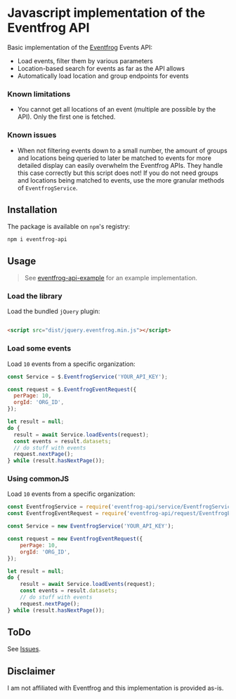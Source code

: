# Javascript implementation of the Eventfrog API

Basic implementation of the [Eventfrog](https://eventfrog.ch) Events API:

* Load events, filter them by various parameters
* Location-based search for events as far as the API allows
* Automatically load location and group endpoints for events

### Known limitations

* You cannot get all locations of an event (multiple are possible by the API). Only the first one is fetched.

### Known issues

* When not filtering events down to a small number, the amount of groups and locations being queried to later be matched
  to events for more detailed display can easily overwhelm the Eventfrog APIs. They handle this case correctly but this
  script does not! If you do not need groups and locations being matched to events, use the more granular methods
  of `EventfrogService`.

## Installation

The package is available on `npm`'s registry:

```shell
npm i eventfrog-api
```

## Usage

> See [eventfrog-api-example](https://github.com/poljpocket/eventfrog-api-example) for an example implementation.

### Load the library

Load the bundled `jQuery` plugin:

```html

<script src="dist/jquery.eventfrog.min.js"></script>
```

### Load some events

Load `10` events from a specific organization:

```js
const Service = $.EventfrogService('YOUR_API_KEY');

const request = $.EventfrogEventRequest({
  perPage: 10,
  orgId: 'ORG_ID',
});

let result = null;
do {
  result = await Service.loadEvents(request);
  const events = result.datasets;
  // do stuff with events
  request.nextPage();
} while (result.hasNextPage());
```

### Using commonJS

Load `10` events from a specific organization:

```js
const EventfrogService = require('eventfrog-api/service/EventfrogService');
const EventfrogEventRequest = require('eventfrog-api/request/EventfrogEventRequest');

const Service = new EventfrogService('YOUR_API_KEY');

const request = new EventfrogEventRequest({
    perPage: 10,
    orgId: 'ORG_ID',
});

let result = null;
do {
    result = await Service.loadEvents(request);
    const events = result.datasets;
    // do stuff with events
    request.nextPage();
} while (result.hasNextPage());
```

## ToDo

See [Issues](https://github.com/poljpocket/eventfrog-api/issues).

## Disclaimer

I am not affiliated with Eventfrog and this implementation is provided as-is.
